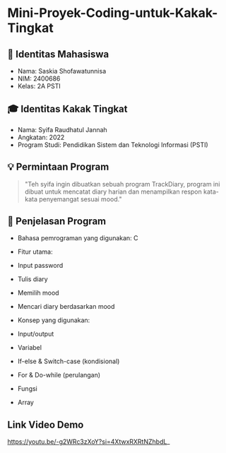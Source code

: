 # Mini-Proyek-Coding-untuk-Kakak-Tingkat

## 👥 Identitas Mahasiswa 
- Nama: Saskia Shofawatunnisa
- NIM: 2400686
- Kelas: 2A PSTI
  
## 🎓 Identitas Kakak Tingkat 
- Nama: Syifa Raudhatul Jannah
- Angkatan: 2022
- Program Studi: Pendidikan Sistem dan Teknologi Informasi (PSTI)

## 💡 Permintaan Program 
> "Teh syifa ingin dibuatkan sebuah program TrackDiary, program ini dibuat untuk mencatat diary harian dan menampilkan respon kata-kata penyemangat sesuai mood." 

## 🧠 Penjelasan Program 
- Bahasa pemrograman yang digunakan: C
- Fitur utama:
- Input password
- Tulis diary
- Memilih mood
- Mencari diary berdasarkan mood

- Konsep yang digunakan:
- Input/output
- Variabel
- If-else & Switch-case (kondisional)
- For & Do-while (perulangan)
- Fungsi
- Array

## Link Video Demo
https://youtu.be/-g2WRc3zXoY?si=4XtwxRXRtNZhbdL_
